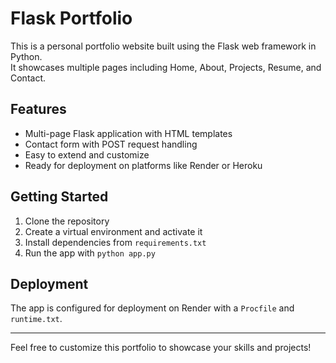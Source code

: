 # Flask Portfolio

This is a personal portfolio website built using the Flask web framework in Python.  
It showcases multiple pages including Home, About, Projects, Resume, and Contact.

## Features

- Multi-page Flask application with HTML templates
- Contact form with POST request handling
- Easy to extend and customize
- Ready for deployment on platforms like Render or Heroku

## Getting Started

1. Clone the repository  
2. Create a virtual environment and activate it  
3. Install dependencies from `requirements.txt`  
4. Run the app with `python app.py`

## Deployment

The app is configured for deployment on Render with a `Procfile` and `runtime.txt`.

---

Feel free to customize this portfolio to showcase your skills and projects!

